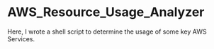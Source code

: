 # AWS_Resource_Usage_Analyzer
Here, I wrote a shell script to determine the usage of some key AWS Services. 
